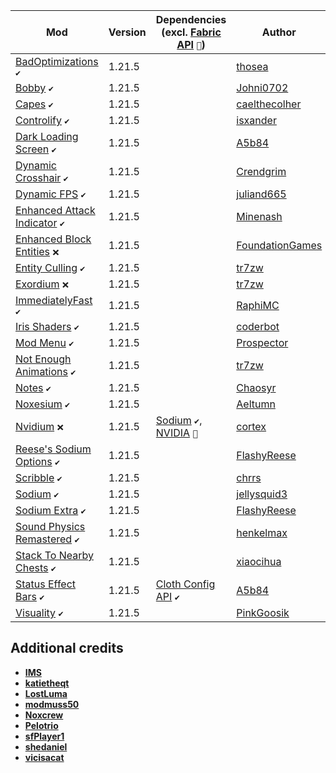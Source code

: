 | Mod | Version | Dependencies (excl. [Fabric API][url-fabric-api] `🔗`) | Author | CDN |
|-----|---------|--------------------------------------------------------|--------|-----|
| [BadOptimizations][url-bad-optimizations] `✔️` | 1.21.5 | | [thosea][url-thosea] | __Modrinth__ |
| [Bobby][url-bobby] `✔️` | 1.21.5 | | [Johni0702][url-johni0702] | __Modrinth__ |
| [Capes][url-capes] `✔️` | 1.21.5 | | [caelthecolher][url-caelthecolher] | __Modrinth__ |
| [Controlify][url-controlify] `✔️` | 1.21.5 | | [isxander][url-isxander] | __Modrinth__ |
| [Dark Loading Screen][url-dark-loading-screen] `✔️` | 1.21.5 | | [A5b84][url-a5b84] | __Modrinth__ |
| [Dynamic Crosshair][url-dynamic-crosshair] `✔️` | 1.21.5 | | [Crendgrim][url-crendgrim] | __Modrinth__ |
| [Dynamic FPS][url-dynamic-fps] `✔️` | 1.21.5 | | [juliand665][url-juliand665] | __Modrinth__ |
| [Enhanced Attack Indicator][url-enhanced-attack-indicator] `✔️` | 1.21.5 | | [Minenash][url-minenash] | __Modrinth__ |
| [Enhanced Block Entities][url-enhanced-block-entities] `❌` | 1.21.5 | | [FoundationGames][url-foundationgames] | __Modrinth__ |
| [Entity Culling][url-entity-culling] `✔️` | 1.21.5 | | [tr7zw][url-tr7zw] | __Modrinth__ |
| [Exordium][url-exordium] `❌` | 1.21.5 | | [tr7zw][url-tr7zw] | __Modrinth__ |
| [ImmediatelyFast][url-immediately-fast] `✔️` | 1.21.5 | | [RaphiMC][url-raphimc] | __Modrinth__ |
| [Iris Shaders][url-iris-shaders] `✔️` | 1.21.5 | | [coderbot][url-coderbot] | __Modrinth__ |
| [Mod Menu][url-mod-menu] `✔️` | 1.21.5 | | [Prospector][url-prospector] | __Modrinth__ |
| [Not Enough Animations][url-not-enough-animations] `✔️` | 1.21.5 | | [tr7zw][url-tr7zw] | __Modrinth__ |
| [Notes][url-notes] `✔️` | 1.21.5 | | [Chaosyr][url-chaosyr] | __Modrinth__ |
| [Noxesium][url-noxesium] `✔️` | 1.21.5 | | [Aeltumn][url-aeltumn] | __Modrinth__ |
| [Nvidium][url-nvidium] `❌` | 1.21.5 | [Sodium][url-sodium] `✔️`, [NVIDIA][url-nvidia] `👀` | [cortex][url-cortex]| __Modrinth__ |
| [Reese's Sodium Options][url-reeses-sodium-options] `✔️` | 1.21.5 | | [FlashyReese][url-flashy-reese] | __Modrinth__ |
| [Scribble][url-scribble] `✔️` | 1.21.5 | | [chrrs][url-chrrs] | __Modrinth__ |
| [Sodium][url-sodium] `✔️` | 1.21.5 | | [jellysquid3][url-jellysquid3] | __Modrinth__ |
| [Sodium Extra][url-sodium-extra] `✔️` | 1.21.5 | | [FlashyReese][url-flashy-reese] | __Modrinth__ |
| [Sound Physics Remastered][url-sound-physics-remastered] `✔️` | 1.21.5 | | [henkelmax][url-henkelmax] | __Modrinth__ |
| [Stack To Nearby Chests][url-stack-to-nearby-chests] `✔️` | 1.21.5 | | [xiaocihua][url-xiaocihua] | __Modrinth__ |
| [Status Effect Bars][url-status-effect-bars] `✔️` | 1.21.5 | [Cloth Config API][url-cloth-config-api] `✔️` | [A5b84][url-a5b84] | __Modrinth__ |
| [Visuality][url-visuality] `✔️` | 1.21.5 | | [PinkGoosik][url-pinkgoosik] | __Modrinth__ |

## Additional credits
- [__IMS__][url-ims]
- [__katietheqt__][url-katietheqt]
- [__LostLuma__][url-lostluma]
- [__modmuss50__][url-modmuss50]
- [__Noxcrew__][url-noxcrew]
- [__Pelotrio__][url-pelotrio]
- [__sfPlayer1__][url-sfplayer1]
- [__shedaniel__][url-shedaniel]
- [__vicisacat__][url-vicisacat]

<!-- loaders -->
[url-fabric]: <https://maven.fabricmc.net/net/fabricmc/fabric-installer/1.0.1/fabric-installer-1.0.1.jar>
<!-- authors -->
[url-a5b84]: <https://modrinth.com/user/A5b84>
[url-aeltumn]: <https://modrinth.com/user/Aeltumn>
[url-caelthecolher]: <https://modrinth.com/user/caelthecolher>
[url-chaosyr]: <https://modrinth.com/user/Chaosyr>
[url-chrrs]: <https://modrinth.com/user/chrrs>
[url-coderbot]: <https://modrinth.com/user/coderbot>
[url-cortex]: <https://modrinth.com/user/cortex>
[url-crendgrim]: <https://modrinth.com/user/Crendgrim>
[url-flashy-reese]: <https://modrinth.com/user/FlashyReese>
[url-foundationgames]: <https://modrinth.com/user/FoundationGames>
[url-henkelmax]: <https://modrinth.com/user/henkelmax>
[url-ims]: <https://modrinth.com/user/IMS>
[url-isxander]: <https://modrinth.com/user/isxander>
[url-jellysquid3]: <https://modrinth.com/user/jellysquid3>
[url-johni0702]: <https://modrinth.com/user/Johni0702>
[url-juliand665]: <https://modrinth.com/user/juliand665>
[url-katietheqt]: <https://modrinth.com/user/katietheqt>
[url-lostluma]: <https://modrinth.com/user/LostLuma>
[url-minenash]: <https://modrinth.com/user/Minenash>
[url-modmuss50]: <https://modrinth.com/user/modmuss50>
[url-notryken]: <https://modrinth.com/user/NotRyken>
[url-noxcrew]: <https://modrinth.com/user/Noxcrew>
[url-pelotrio]: <https://modrinth.com/user/Pelotrio>
[url-pinkgoosik]: <https://modrinth.com/user/PinkGoosik>
[url-prospector]: <https://modrinth.com/user/Prospector>
[url-raphimc]: <https://modrinth.com/user/RaphiMC>
[url-sfplayer1]: <https://modrinth.com/user/sfPlayer1>
[url-shedaniel]: <https://modrinth.com/user/shedaniel>
[url-thosea]: <https://modrinth.com/user/thosea>
[url-tr7zw]: <https://modrinth.com/user/tr7zw>
[url-vicisacat]: <https://modrinth.com/user/vicisacat>
[url-xiaocihua]: <https://modrinth.com/user/xiaocihua>
<!-- mods -->
[url-bad-optimizations]: <https://cdn.modrinth.com/data/g96Z4WVZ/versions/EPTfY6pQ/BadOptimizations-2.2.1-1.21.2-21.4.jar>
[url-bobby]: <https://cdn.modrinth.com/data/M08ruV16/versions/FdlWKxsL/bobby-5.2.7%2Bmc1.21.5.jar>
[url-capes]: <https://cdn.modrinth.com/data/89Wsn8GD/versions/htKsCP2s/capes-1.5.5%2B1.21.5-fabric.jar>
[url-cloth-config-api]: <https://cdn.modrinth.com/data/9s6osm5g/versions/qA00xo1O/cloth-config-18.0.145-fabric.jar>
[url-controlify]: <https://cdn.modrinth.com/data/DOUdJVEm/versions/5q2runiM/controlify-2.0.4%2B1.21.5-fabric.jar>
[url-dark-loading-screen]: <https://cdn.modrinth.com/data/h3XWIuzM/versions/RpbWPV5P/dark-loading-screen-1.6.16.jar>
[url-dynamic-crosshair]: <https://cdn.modrinth.com/data/ZcR9weSm/versions/VsVDZkpZ/dynamiccrosshair-9.4%2B1.21.5-fabric.jar>
[url-dynamic-fps]: <https://cdn.modrinth.com/data/LQ3K71Q1/versions/KyR4NPOX/dynamic-fps-3.9.2%2Bminecraft-1.21.5-fabric.jar>
[url-enhanced-attack-indicator]: <https://cdn.modrinth.com/data/eTy17BBS/versions/F0AKuwot/enhanced_attack_indicator-1.1.0%2B1.21.2.jar>
[url-enhanced-block-entities]: <https://cdn.modrinth.com/data/OVuFYfre/versions/YokFoILZ/enhancedblockentities-0.11.3%2B1.21.4.jar>
[url-entity-culling]: <https://cdn.modrinth.com/data/NNAgCjsB/versions/29GV7fju/entityculling-fabric-1.7.4-mc1.21.5.jar>
[url-exordium]: <https://cdn.modrinth.com/data/DynYZEae/versions/map5Ojxn/exordium-fabric-1.4.1-mc1.21.4.jar>
[url-fabric-api]: <https://cdn.modrinth.com/data/P7dR8mSH/versions/rYSz5dRU/fabric-api-0.119.6%2B1.21.5.jar>
[url-immediately-fast]: <https://cdn.modrinth.com/data/5ZwdcRci/versions/2v1FetLC/ImmediatelyFast-Fabric-1.9.1%2B1.21.5.jar>
[url-iris-shaders]: <https://cdn.modrinth.com/data/YL57xq9U/versions/U6evbjd0/iris-fabric-1.8.11%2Bmc1.21.5.jar>
[url-mod-menu]: <https://cdn.modrinth.com/data/mOgUt4GM/versions/T7GjZmwP/modmenu-14.0.0-rc.2.jar>
[url-not-enough-animations]: <https://cdn.modrinth.com/data/MPCX6s5C/versions/prj4BdjU/notenoughanimations-fabric-1.9.3-mc1.21.5.jar>
[url-notes]: <https://cdn.modrinth.com/data/ko8Qabo1/versions/1lw2vMqQ/notes-1.21.5-2.1.1-fabric.jar>
[url-noxesium]: <https://cdn.modrinth.com/data/Kw7Sm3Xf/versions/VFgdHk3N/noxesium-fabric-2.7.1.jar>
[url-nvidia]: <https://www.nvidia.com/en-us/software/nvidia-app/>
[url-nvidium]: <https://cdn.modrinth.com/data/SfMw2IZN/versions/3L83QwKZ/nvidium-0.3.1.jar>
[url-reeses-sodium-options]: <https://cdn.modrinth.com/data/Bh37bMuy/versions/KoUrx3jJ/reeses-sodium-options-fabric-1.8.3%2Bmc1.21.4.jar>
[url-scribble]: <https://cdn.modrinth.com/data/yXAvIk0x/versions/N99ennkW/Scribble-1.5.2%2Bmc1.21.5-fabric.jar>
[url-sodium]: <https://cdn.modrinth.com/data/AANobbMI/versions/DA250htH/sodium-fabric-0.6.13%2Bmc1.21.5.jar>
[url-sodium-extra]: <https://cdn.modrinth.com/data/PtjYWJkn/versions/E5w6eZNE/sodium-extra-fabric-0.6.3%2Bmc1.21.5.jar>
[url-sound-physics-remastered]: <https://cdn.modrinth.com/data/qyVF9oeo/versions/2EyHcj8z/sound-physics-remastered-fabric-1.21.5-1.4.10.jar>
[url-stack-to-nearby-chests]: <https://cdn.modrinth.com/data/HtGckJVc/versions/VfGxJEGR/stack-to-nearby-chests-mc1.21.5-0.5.12.jar>
[url-status-effect-bars]: <https://cdn.modrinth.com/data/x02cBj9Y/versions/z9zySjgX/status-effect-bars-1.0.8.jar>
[url-visuality]: <https://cdn.modrinth.com/data/rI0hvYcd/versions/W7vlELm0/visuality-0.7.10%2B1.21.5.jar>

